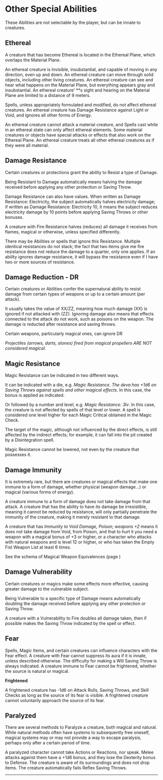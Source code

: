 # Other Special Abilities

These Abilities are not selectable by the player, but can be innate to creatures.

## Ethereal

A creature that has become Ethereal is located in the Ethereal Plane, which overlaps the Material Plane.

An ethereal creature is Invisible, insubstantial, and capable of moving in any direction, even up and down. An ethereal creature can move through solid objects, including other living creatures. An ethereal creature can see and hear what happens on the Material Plane, but everything appears gray and insubstantial. An ethereal creature' \*\*s sight and hearing on the Material Plane are limited to a distance of 9 meters.

Spells, unless appropriately formulated and modified, do not affect ethereal creatures. An ethereal creature has Damage Resistance against Light or Void, and ignores all other forms of Energy.

An ethereal creature cannot attack a material creature, and Spells cast while in an ethereal state can only affect ethereal elements. Some material creatures or objects have special attacks or effects that also work on the Ethereal Plane. An ethereal creature treats all other ethereal creatures as if they were all material.

## Damage Resistance

Certain creatures or protections grant the ability to Resist a type of Damage.

Being Resistant to Damage automatically means halving the damage received before applying any other protection or Saving Throw.

Damage Resistance can also have values. When written as Damage Resistance: Electricity, the subject automatically halves electricity damage; if written as Damage Resistance: Electricity 10, it means the subject reduces electricity damage by 10 points before applying Saving Throws or other bonuses.

A creature with Fire Resistance halves (reduces) all damage it receives from flames, magical or otherwise, unless specified differently.

There may be Abilities or spells that ignore this Resistance. Multiple identical resistances do not stack; the fact that two items give me fire resistance does not reduce the damage to a quarter, only one applies.
If an ability ignores damage resistance, it will bypass the resistance even if I have two or more sources of resistance.

## Damage Reduction - DR

Certain creatures or Abilities confer the supernatural ability to resist damage from certain types of weapons or up to a certain amount (per attack).

It usually takes the value of XX/ZZ, meaning how much damage (XX) is ignored if not attacked with (ZZ). Ignoring damage also means that effects connected to the attack do not work, such as poisons on the weapon. The damage is reducted after resistance and saving throws.

Certain weapons, particularly magical ones, can ignore DR 

**Projectiles (arrows, darts, stones) fired from magical *propellers** ARE NOT considered magical.*

## Magic Resistance

Magic Resistance can be indicated in two different ways.

It can be indicated with a die, e.g. *Magic Resistance. The deva has +1d6 on Saving Throws against spells and other magical effects*. In this case, the bonus is applied as indicated.

Or followed by a number and level, e.g. *Magic Resistance: 3lv*. In this case, the creature is not affected by spells of that level or lower. A spell is considered one level higher for each Magic Critical obtained in the Magic Check.

The target of the magic, although not influenced by the direct effects, is still affected by the indirect effects; for example, it can fall into the pit created by a Disintegration spell.

Magic Resistance cannot be lowered, not even by the creature that possesses it.

## Damage Immunity

It is extremely rare, but there are creatures or magical effects that make one immune to a form of damage, whether physical (weapon damage...) or magical (various forms of energy).

A creature immune to a form of damage does not take damage from that attack. A creature that has the ability to have its damage be irresistible, meaning it cannot be reduced by resistance, will only partially penetrate the immunity of the creature, making it merely resistant to that damage.

A creature that has *Immunity to Void Damage, Poison; weapons +2* means it does not take damage from Void, from Poison, and that to hurt it you need a weapon with a magical bonus of +3 or higher, or a character who attacks with natural weapons and is level 12 or higher, or who has taken the Empty Fist Weapon List at least 6 times.

See the schema of Magical Weapon Equivalences (page )

## Damage Vulnerability

Certain creatures or magics make some effects more effective, causing greater damage to the vulnerable subject.

Being Vulnerable to a specific type of Damage means automatically doubling the damage received before applying any other protection or Saving Throw.

A creature with a Vulnerability to Fire doubles all damage taken, then if possible makes the Saving Throw indicated by the spell or effect.

## Fear

Spells, Magic Items, and certain creatures can influence characters with the Fear effect. A creature with Fear cannot suppress its aura if it is innate, unless described otherwise. The difficulty for making a Will Saving Throw is always indicated. A creature immune to Fear cannot be frightened, whether the source is natural or magical.

**Frightened**

A frightened creature has -1d6 on Attack Rolls, Saving Throws, and Skill Checks as long as the source of its fear is visible. A frightened creature cannot voluntarily approach the source of its fear.

## Paralyzed

There are several methods to Paralyze a creature, both magical and natural. While natural methods often have systems to subsequently free oneself, magical systems may or may not provide a way to escape paralysis, perhaps only after a certain period of time.

A paralyzed character cannot take Actions or Reactions, nor speak. Melee attacks against them have a +1d6 bonus, and they lose the Dexterity bonus to Defense. The creature is aware of its surroundings and does not drop items. The creature automatically fails Reflex Saving Throws.

---